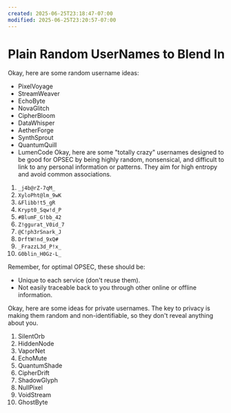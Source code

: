 ```yaml
---
created: 2025-06-25T23:18:47-07:00
modified: 2025-06-25T23:20:57-07:00
---
```


# Plain Random UserNames to Blend In

Okay, here are some random username ideas:

*   PixelVoyage
*   StreamWeaver
*   EchoByte
*   NovaGlitch
*   CipherBloom
*   DataWhisper
*   AetherForge
*   SynthSprout
*   QuantumQuill
*   LumenCode
Okay, here are some "totally crazy" usernames designed to be good for OPSEC by being highly random, nonsensical, and difficult to link to any personal information or patterns. They aim for high entropy and avoid common associations.

1.  `_j4b@rZ-7qM_`
2.  `XyloPht@lm_9wK`
3.  `&Flibb!t5_gR`
4.  `Krypt0_Sqw!d_P`
5.  `#BlumF_G!bb_42`
6.  `Z!ggurat_V0id_7`
7.  `@C!ph3rSnark_J`
8.  `DrftW!nd_9xQ#`
9.  `_FrazzL3d_P!x_`
10. `G0blin_H0Gz-L_`

Remember, for optimal OPSEC, these should be:
*   Unique to each service (don't reuse them).
*   Not easily traceable back to you through other online or offline information.

Okay, here are some ideas for private usernames. The key to privacy is making them random and non-identifiable, so they don't reveal anything about you.

1.  SilentOrb
2.  HiddenNode
3.  VaporNet
4.  EchoMute
5.  QuantumShade
6.  CipherDrift
7.  ShadowGlyph
8.  NullPixel
9.  VoidStream
10. GhostByte
